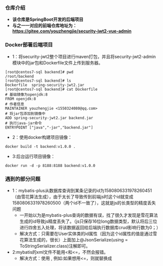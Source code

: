 
### 仓库介绍
- **该仓库是SpringBoot开发的后端项目**
- **与之一一对应的前端仓库地址为：https://gitee.com/youzhengjie/security-jwt2-vue-admin**  


### Docker部署后端项目
- 1：将security-jwt2整个项目进行maven打包，并且将security-jwt2-admin模块中的jar包和Dockerfile文件上传到服务器。
```shell
[root@centos7-sql backend]# pwd
/root/backend
[root@centos7-sql backend]# ls
Dockerfile  spring-security-jwt2.jar
[root@centos7-sql backend]# cat Dockerfile
# 基础镜像为openjdk:8
FROM openjdk:8
# 作者信息
MAINTAINER youzhengjie <1550324080@qq.com>
# 将jar包添加到镜像中
ADD spring-security-jwt2.jar backend.jar
# 执行java-jar命令
ENTRYPOINT ["java","-jar","backend.jar"]
```
- 2：使用docker构建项目镜像：
```shell
docker build -t backend:v1.0.0 .
```
- 3:后台运行项目镜像：

```shell
docker run -d -p 8188:8188 backend:v1.0.0
```


### 遇到的部分问题

- 1：mybatis-plus从数据库查询到某条记录的id为1580806331978260451（由雪花算法生成），由于太长了导致传到前端js时这个id就变成1580806331978260500（两个id不一致了），这就是js的长类型的精度丢失问题
  - 一开始以为是mybatis-plus查询的数据有误，找了很久才发现是雪花算法生成的id导致js精度丢失了。（js只保存16位long数据类型，默认将后三位进行四舍五入处理，将该数据返回给后端执行数据库crud影响行数为0；）
  - 解决方式：只需要在User实体类的id属性（因为这个id属性的值是通过雪花算法生成的，很长）上面加上@JsonSerialize(using = ToStringSerializer.class)注解即可。
- 2:mybatis的xml文件不能用<和<=，不然会报错。
  - 解决方式：使用<![CDATA[操作符]]>  , 例如:如果想用<=，则就替换成<![CDATA[<=]]>